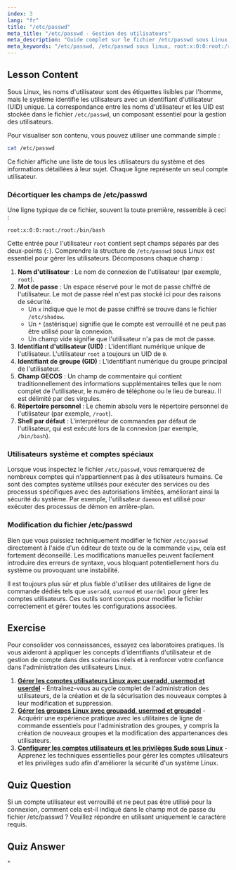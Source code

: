 ```yaml
---
index: 3
lang: "fr"
title: "/etc/passwd"
meta_title: "/etc/passwd - Gestion des utilisateurs"
meta_description: "Guide complet sur le fichier /etc/passwd sous Linux. Apprenez à interpréter les champs de données utilisateur, comprendre les UID, et voyez des exemples comme root:x:0:0:root:/root:/bin/bash."
meta_keywords: "/etc/passwd, /etc/passwd sous linux, root:x:0:0:root:/root:/bin/bash, identifiant utilisateur, UID, gestion des utilisateurs, tutoriel Linux"
---
```


## Lesson Content

Sous Linux, les noms d'utilisateur sont des étiquettes lisibles par l'homme, mais le système identifie les utilisateurs avec un identifiant d'utilisateur (UID) unique. La correspondance entre les noms d'utilisateur et les UID est stockée dans le fichier `/etc/passwd`, un composant essentiel pour la gestion des utilisateurs.

Pour visualiser son contenu, vous pouvez utiliser une commande simple :

```bash
cat /etc/passwd
```

Ce fichier affiche une liste de tous les utilisateurs du système et des informations détaillées à leur sujet. Chaque ligne représente un seul compte utilisateur.

### Décortiquer les champs de /etc/passwd

Une ligne typique de ce fichier, souvent la toute première, ressemble à ceci :

```plaintext
root:x:0:0:root:/root:/bin/bash
```

Cette entrée pour l'utilisateur `root` contient sept champs séparés par des deux-points (`:`). Comprendre la structure de `/etc/passwd` sous Linux est essentiel pour gérer les utilisateurs. Décomposons chaque champ :

1. **Nom d'utilisateur** : Le nom de connexion de l'utilisateur (par exemple, `root`).
2. **Mot de passe** : Un espace réservé pour le mot de passe chiffré de l'utilisateur. Le mot de passe réel n'est pas stocké ici pour des raisons de sécurité.
    - Un `x` indique que le mot de passe chiffré se trouve dans le fichier `/etc/shadow`.
    - Un `*` (astérisque) signifie que le compte est verrouillé et ne peut pas être utilisé pour la connexion.
    - Un champ vide signifie que l'utilisateur n'a pas de mot de passe.
3. **Identifiant d'utilisateur (UID)** : L'identifiant numérique unique de l'utilisateur. L'utilisateur `root` a toujours un UID de `0`.
4. **Identifiant de groupe (GID)** : L'identifiant numérique du groupe principal de l'utilisateur.
5. **Champ GECOS** : Un champ de commentaire qui contient traditionnellement des informations supplémentaires telles que le nom complet de l'utilisateur, le numéro de téléphone ou le lieu de bureau. Il est délimité par des virgules.
6. **Répertoire personnel** : Le chemin absolu vers le répertoire personnel de l'utilisateur (par exemple, `/root`).
7. **Shell par défaut** : L'interpréteur de commandes par défaut de l'utilisateur, qui est exécuté lors de la connexion (par exemple, `/bin/bash`).

### Utilisateurs système et comptes spéciaux

Lorsque vous inspectez le fichier `/etc/passwd`, vous remarquerez de nombreux comptes qui n'appartiennent pas à des utilisateurs humains. Ce sont des comptes système utilisés pour exécuter des services ou des processus spécifiques avec des autorisations limitées, améliorant ainsi la sécurité du système. Par exemple, l'utilisateur `daemon` est utilisé pour exécuter des processus de démon en arrière-plan.

### Modification du fichier /etc/passwd

Bien que vous puissiez techniquement modifier le fichier `/etc/passwd` directement à l'aide d'un éditeur de texte ou de la commande `vipw`, cela est fortement déconseillé. Les modifications manuelles peuvent facilement introduire des erreurs de syntaxe, vous bloquant potentiellement hors du système ou provoquant une instabilité.

Il est toujours plus sûr et plus fiable d'utiliser des utilitaires de ligne de commande dédiés tels que `useradd`, `usermod` et `userdel` pour gérer les comptes utilisateurs. Ces outils sont conçus pour modifier le fichier correctement et gérer toutes les configurations associées.

## Exercise

Pour consolider vos connaissances, essayez ces laboratoires pratiques. Ils vous aideront à appliquer les concepts d'identifiants d'utilisateur et de gestion de compte dans des scénarios réels et à renforcer votre confiance dans l'administration des utilisateurs Linux.

1. **[Gérer les comptes utilisateurs Linux avec useradd, usermod et userdel](https://labex.io/fr/labs/comptia-manage-linux-user-accounts-with-useradd-usermod-and-userdel-590837)** - Entraînez-vous au cycle complet de l'administration des utilisateurs, de la création et de la sécurisation des nouveaux comptes à leur modification et suppression.
2. **[Gérer les groupes Linux avec groupadd, usermod et groupdel](https://labex.io/fr/labs/comptia-manage-linux-groups-with-groupadd-usermod-and-groupdel-590836)** - Acquérir une expérience pratique avec les utilitaires de ligne de commande essentiels pour l'administration des groupes, y compris la création de nouveaux groupes et la modification des appartenances des utilisateurs.
3. **[Configurer les comptes utilisateurs et les privilèges Sudo sous Linux](https://labex.io/fr/labs/comptia-configure-user-accounts-and-sudo-privileges-in-linux-590856)** - Apprenez les techniques essentielles pour gérer les comptes utilisateurs et les privilèges sudo afin d'améliorer la sécurité d'un système Linux.

## Quiz Question

Si un compte utilisateur est verrouillé et ne peut pas être utilisé pour la connexion, comment cela est-il indiqué dans le champ mot de passe du fichier /etc/passwd ? Veuillez répondre en utilisant uniquement le caractère requis.

## Quiz Answer

`*`
